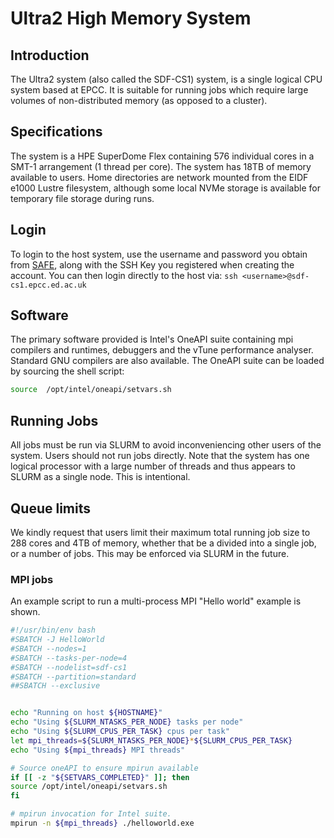 # Ultra2 High Memory System

## Introduction

The Ultra2 system (also called the SDF-CS1) system, is a single logical CPU system based at EPCC. It is suitable for running jobs which require large volumes of non-distributed memory (as opposed to a cluster).

## Specifications

The system is a HPE SuperDome Flex containing 576 individual cores in a SMT-1 arrangement (1 thread per core). The system has 18TB of memory available to users. Home directories are network mounted from the EIDF e1000 Lustre filesystem, although some local NVMe storage is available for temporary file storage during runs.

## Login

To login to the host system, use the username and password you obtain from [SAFE](https://www.safe.epcc.ed.ac.uk), along with the SSH Key you registered when creating the account.
You can then login directly to the host via: `ssh <username>@sdf-cs1.epcc.ed.ac.uk`

## Software

The primary software provided is Intel's OneAPI suite containing mpi compilers and runtimes, debuggers and the vTune performance analyser. Standard GNU compilers are also available.
The OneAPI suite can be loaded by sourcing the shell script:

```bash
source  /opt/intel/oneapi/setvars.sh
```

## Running Jobs

All jobs must be run via SLURM to avoid inconveniencing other users of the system. Users should not run jobs directly. Note that the system has one logical processor with a large number of threads and thus appears to SLURM as a single node. This is intentional.

## Queue limits

We kindly request that users limit their maximum total running job size to 288 cores and 4TB of memory, whether that be a divided into a single job, or a number of jobs.
This may be enforced via SLURM in the future.

### MPI jobs

An example script to run a multi-process MPI "Hello world" example is shown.

```bash
#!/usr/bin/env bash
#SBATCH -J HelloWorld
#SBATCH --nodes=1
#SBATCH --tasks-per-node=4
#SBATCH --nodelist=sdf-cs1
#SBATCH --partition=standard
##SBATCH --exclusive


echo "Running on host ${HOSTNAME}"
echo "Using ${SLURM_NTASKS_PER_NODE} tasks per node"
echo "Using ${SLURM_CPUS_PER_TASK} cpus per task"
let mpi_threads=${SLURM_NTASKS_PER_NODE}*${SLURM_CPUS_PER_TASK}
echo "Using ${mpi_threads} MPI threads"

# Source oneAPI to ensure mpirun available
if [[ -z "${SETVARS_COMPLETED}" ]]; then
source /opt/intel/oneapi/setvars.sh
fi

# mpirun invocation for Intel suite.
mpirun -n ${mpi_threads} ./helloworld.exe
```
